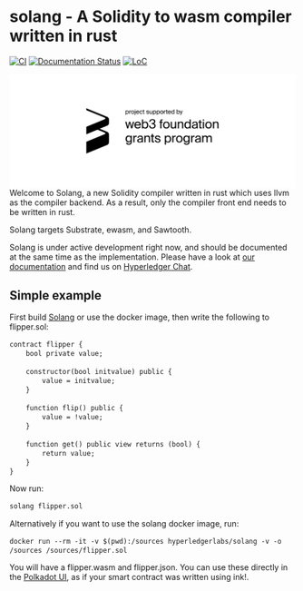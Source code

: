 # solang - A Solidity to wasm compiler written in rust

[![CI](https://github.com/hyperledger-labs/solang/workflows/test/badge.svg)](https://github.com/hyperledger-labs/solang/actions)
[![Documentation Status](https://readthedocs.org/projects/solang/badge/?version=latest)](https://solang.readthedocs.io/en/latest/?badge=latest)
[![LoC](https://tokei.rs/b1/github/hyperledger-labs/solang?category=lines)](https://github.com/hyperledger-labs/solang)

[<img align="right" width="640" src="docs/web3_foundation_grants_badge_black.svg" alt="Funded by the web3 foundation">](https://github.com/w3f/Web3-collaboration/blob/master/grants/accepted_grant_applications.md#wave-4)

Welcome to Solang, a new Solidity compiler written in rust which uses
llvm as the compiler backend. As a result, only the compiler front end
needs to be written in rust.

Solang targets Substrate, ewasm, and Sawtooth.

Solang is under active development right now, and should be documented at
the same time as the implementation. Please have a look at
[our documentation](https://solang.readthedocs.io/en/latest/) and find us on
[Hyperledger Chat](https://chat.hyperledger.org/channel/solang).

## Simple example

First build [Solang](https://solang.readthedocs.io/en/latest/installing.html)
or use the docker image, then write the following to flipper.sol:

```solidity
contract flipper {
	bool private value;

	constructor(bool initvalue) public {
		value = initvalue;
	}

	function flip() public {
		value = !value;
	}

	function get() public view returns (bool) {
		return value;
	}
}
```

Now run:

```bash
solang flipper.sol
```

Alternatively if you want to use the solang docker image, run:

```
docker run --rm -it -v $(pwd):/sources hyperledgerlabs/solang -v -o /sources /sources/flipper.sol
```
You will have a flipper.wasm and flipper.json. You can use these directly in
the [Polkadot UI](https://substrate.dev/substrate-contracts-workshop/#/0/deploying-your-contract?id=putting-your-code-on-the-blockchain), as if your smart
contract was written using ink!.

